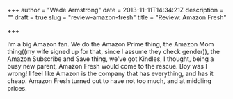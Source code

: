 +++
author = "Wade Armstrong"
date = 2013-11-11T14:34:21Z
description = ""
draft = true
slug = "review-amazon-fresh"
title = "Review: Amazon Fresh"

+++


I’m a big Amazon fan. We do the Amazon Prime thing, the Amazon Mom thing((my wife signed up for that, since I assume they check gender)), the Amazon Subscribe and Save thing, we’ve got Kindles, I thought, being a busy new parent, Amazon Fresh would come to the rescue. Boy was I wrong! I feel like Amazon is the company that has everything, and has it cheap. Amazon Fresh turned out to have not too much, and at middling prices.

